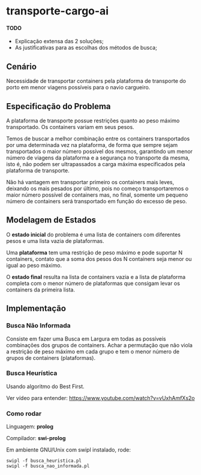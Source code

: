 transporte-cargo-ai
===================


#### TODO
- Explicação extensa das 2 soluções;
- As justificativas para as escolhas dos métodos de busca;

## Cenário
  
Necessidade de transportar containers pela plataforma de transporte do porto
em menor viagens possíveis para o navio cargueiro.

## Especificação do Problema

A plataforma de transporte possue restrições quanto ao peso máximo
transportado. Os containers variam em seus pesos.

Temos de buscar a melhor combinação entre os containers transportados por
uma determinada vez na plataforma, de forma que sempre sejam transportados
o maior número possível dos mesmos, garantindo um menor número de
viagens da plataforma e a segurança no transporte da mesma, isto é, não
podem ser ultrapassados a carga máxima especificados
pela plataforma de transporte.

Não há vantagem em transportar primeiro os containers mais leves,
deixando os mais pesados por último, pois no começo transportaremos o maior 
número possível de containers mas, no final, somente um pequeno número de
containers será transportado em função do excesso de peso.

## Modelagem de Estados

O **estado inicial** do problema é uma lista de containers com diferentes pesos e uma lista vazia de plataformas.

Uma **plataforma** tem uma restrição de peso máximo e pode suportar N containers, contato que a soma dos pesos dos N containers seja menor ou igual ao peso máximo.

O **estado final** resulta na lista de containers vazia e a lista de plataforma completa com o menor número de plataformas que consigam levar os containers da primeira lista.


## Implementação 

### Busca Não Informada

Consiste em fazer uma Busca em Largura em todas as possíveis combinações
dos grupos de containers. Achar a permutação que não viola a restrição de peso
máximo em cada grupo e tem o menor número de grupos de containers (plataformas).

### Busca Heurística

Usando algoritmo do Best First.

Ver vídeo para entender: https://www.youtube.com/watch?v=vUxhAmfXs2o

### Como rodar

Linguagem: **prolog**

Compilador: **swi-prolog**

Em ambiente GNU/Unix com swipl instalado, rode:

```
swipl -f busca_heuristica.pl
swipl -f busca_nao_informada.pl
```

